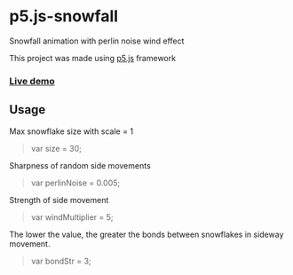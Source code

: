 # p5.js-snowfall
Snowfall animation with perlin noise wind effect

This project was made using [p5.js](https://p5js.org/) framework

### [Live demo](https://lnickersl.github.io/p5.js-snowfall/)


## Usage
Max snowflake size with scale = 1
> var size = 30;

Sharpness of random side movements
> var perlinNoise = 0.005;

Strength of side movement
> var windMultiplier = 5;

The lower the value, the greater the bonds between snowflakes in sideway movement.
> var bondStr = 3; 
